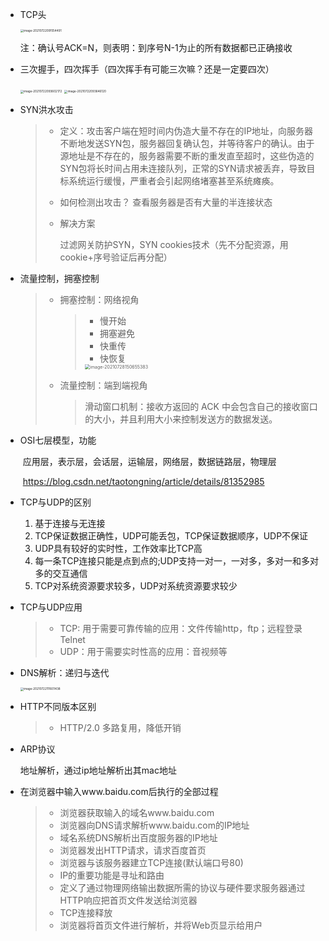 - TCP头

  <img src="/Users/jackiez/学海/Java开发笔记/picture/image-20210722091554491.png" alt="image-20210722091554491" style="zoom:33%;" />

  注：确认号ACK=N，则表明：到序号N-1为止的所有数据都已正确接收

- 三次握手，四次挥手（四次挥手有可能三次嘛？还是一定要四次）

  <img src="/Users/jackiez/学海/Java开发笔记/picture/image-20210722093602172.png" alt="image-20210722093602172" style="zoom:33%;" />

  <img src="/Users/jackiez/学海/Java开发笔记/picture/image-20210722093646120.png" alt="image-20210722093646120" style="zoom:33%;" />

- SYN洪水攻击

  > - 定义：攻击客户端在短时间内伪造大量不存在的IP地址，向服务器不断地发送SYN包，服务器回复确认包，并等待客户的确认。由于源地址是不存在的，服务器需要不断的重发直至超时，这些伪造的SYN包将长时间占用未连接队列，正常的SYN请求被丢弃，导致目标系统运行缓慢，严重者会引起网络堵塞甚至系统瘫痪。
  >
  > - 如何检测出攻击？ 查看服务器是否有大量的半连接状态
  >
  > - 解决方案
  >
  >   过滤网关防护SYN，SYN cookies技术（先不分配资源，用cookie+序号验证后再分配）

- 流量控制，拥塞控制

  > - 拥塞控制：网络视角
  >
  >   > - 慢开始
  >   > - 拥塞避免
  >   > - 快重传
  >   > - 快恢复
  >   >
  >   > <img src="/Users/jackiez/学海/Java开发笔记/picture/image-20210728150655383.png" alt="image-20210728150655383" style="zoom:50%;" />
  >
  > - 流量控制：端到端视角
  >
  >   > 滑动窗口机制：接收方返回的 ACK 中会包含自己的接收窗口的大小，并且利用大小来控制发送方的数据发送。

- OSI七层模型，功能

  ​	应用层，表示层，会话层，运输层，网络层，数据链路层，物理层

  ​	https://blog.csdn.net/taotongning/article/details/81352985

- TCP与UDP的区别

  1. 基于连接与无连接
  2. TCP保证数据正确性，UDP可能丢包，TCP保证数据顺序，UDP不保证
  3. UDP具有较好的实时性，工作效率比TCP高
  4. 每一条TCP连接只能是点到点的;UDP支持一对一，一对多，多对一和多对多的交互通信
  5. TCP对系统资源要求较多，UDP对系统资源要求较少

- TCP与UDP应用

  > - TCP: 用于需要可靠传输的应用：文件传输http，ftp；远程登录Telnet
  > - UDP：用于需要实时性高的应用：音视频等

- DNS解析：递归与迭代

  <img src="/Users/jackiez/学海/Java开发笔记/picture/image-20210722111601438.png" alt="image-20210722111601438" style="zoom:33%;" />

- HTTP不同版本区别

  > - HTTP/2.0 多路复用，降低开销  

- ARP协议

  地址解析，通过ip地址解析出其mac地址

- 在浏览器中输入www.baidu.com后执行的全部过程

  > - 浏览器获取输入的域名www.baidu.com 
  > -  浏览器向DNS请求解析www.baidu.com的IP地址 
  > -  域名系统DNS解析出百度服务器的IP地址 
  > -  浏览器发出HTTP请求，请求百度首页 
  > -  浏览器与该服务器建立TCP连接(默认端口号80) 
  > - IP的重要功能是寻址和路由
  > - 定义了通过物理网络输出数据所需的协议与硬件要求服务器通过HTTP响应把首页文件发送给浏览器 
  > - TCP连接释放 
  > - 浏览器将首页文件进行解析，并将Web页显示给用户

